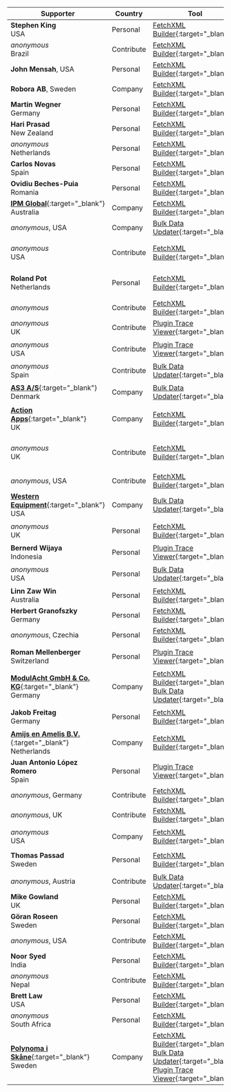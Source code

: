 Supporter|Country|Tool|Why/How|Users|When
---|---|---|---|---|---
**Stephen King**<br/>USA|Personal|[FetchXML Builder](https://fethchxmlbuilder.com){:target="_blank"}|<small>Save Time</small>|<small>Developer<br/>Customizer</small>|<small>April 2025</small>
_anonymous_<br/>Brazil|Contribute|[FetchXML Builder](https://fethchxmlbuilder.com){:target="_blank"}|<small>Report Bugs<br/>Helping</small>|<small></small>|<small>April 2025</small>
**John Mensah**, USA|Personal|[FetchXML Builder](https://fethchxmlbuilder.com){:target="_blank"}|<small>Save Time</small>|<small>Developer</small>|<small>March 2025</small>
**Robora AB**, Sweden|Company|[FetchXML Builder](https://fethchxmlbuilder.com){:target="_blank"}|<small>Save Time</small>|<small>Customizer</small>|<small>March 2025</small>
**Martin Wegner**<br/>Germany|Personal|[FetchXML Builder](https://fethchxmlbuilder.com){:target="_blank"}|<small>Save Time<br/>OOB can't</small>|<small>Developer<br/>Administrator</small>|<small>March 2025</small>
**Hari Prasad**<br/>New Zealand|Personal|[FetchXML Builder](https://fethchxmlbuilder.com){:target="_blank"}|<small>OOB can't</small>|<small>Administrator</small>|<small>February 2025</small>
_anonymous_<br/>Netherlands|Personal|[FetchXML Builder](https://fethchxmlbuilder.com){:target="_blank"}|<small>Quality<br/>OOB can't</small>|<small>Developer<br/>Customizer</small>|<small>February 2025</small>
**Carlos Novas**<br/>Spain|Personal|[FetchXML Builder](https://fethchxmlbuilder.com){:target="_blank"}|<small>OOB can't</small>|<small>Developer</small>|<small>February 2025</small>
**Ovidiu Beches-Puia**<br/>Romania|Personal|[FetchXML Builder](https://fethchxmlbuilder.com){:target="_blank"}|<small>Save Time<br/>OOB can't</small>|<small>Developer</small>|<small>February 2025</small>
[**IPM Global**](https://www.ipmglobal.net/){:target="_blank"}<br/>Australia|Company|[FetchXML Builder](https://fethchxmlbuilder.com){:target="_blank"}|<small>Save Time</small>|<small>Developer<br/>Customizer</small>|<small>January 2025</small>
_anonymous_, USA|Company|[Bulk Data Updater](https://jonasr.app/bdu){:target="_blank"}|<small>OOB can't</small>|<small>Administrator</small>|<small>January 2025</small>
_anonymous_<br/>USA|Contribute|[FetchXML Builder](https://fethchxmlbuilder.com){:target="_blank"}|<small>Pull Requests<br/>Report Bugs<br/>Documentation<br/>Helping</small>|<small></small>|<small>January 2025</small>
**Roland Pot**<br/>Netherlands|Personal|[FetchXML Builder](https://fethchxmlbuilder.com){:target="_blank"}|<small>Save Time<br/>Quality</small>|<small>Developer<br/>Customizer<br/>Administrator<br/>Support</small>|<small>January 2025</small>
_anonymous_|Contribute|[FetchXML Builder](https://fethchxmlbuilder.com){:target="_blank"}|<small>Suggests<br/>Report Bugs</small>|<small></small>|<small>January 2025</small>
_anonymous_<br/>UK|Contribute|[Plugin Trace Viewer](https://jonasr.app/ptv){:target="_blank"}|<small>Suggests<br/>Report Bugs</small>|<small></small>|<small>January 2025</small>
_anonymous_<br/>USA|Contribute|[Plugin Trace Viewer](https://jonasr.app/ptv){:target="_blank"}|<small>Pull Requests<br/>Suggests<br/>Report Bugs</small>|<small></small>|<small>January 2025</small>
_anonymous_<br/>Spain|Contribute|[Bulk Data Updater](https://jonasr.app/bdu){:target="_blank"}|<small>Report Bugs<br/>Helping</small>|<small></small>|<small>December 2024</small>
[**AS3 A/S**](https://as3.dk){:target="_blank"}<br/>Denmark|Company|[Bulk Data Updater](https://jonasr.app/bdu){:target="_blank"}|<small>Save Time<br/>Quality<br/>OOB can't</small>|<small>Developer<br/>Customizer<br/>Administrator</small>|<small>December 2024</small>
[**Action Apps**](https://actionapps.co.uk/){:target="_blank"}<br/>UK|Company|[FetchXML Builder](https://fethchxmlbuilder.com){:target="_blank"}|<small>Save Time</small>|<small>Developer<br/>Customizer<br/>Administrator<br/>Support</small>|<small>December 2024</small>
_anonymous_<br/>UK|Contribute|[FetchXML Builder](https://fethchxmlbuilder.com){:target="_blank"}|<small>Pull Requests<br/>Suggests<br/>Report Bugs<br/>Documentation<br/>Helping</small>|<small></small>|<small>December 2024</small>
_anonymous_, USA|Contribute|[FetchXML Builder](https://fethchxmlbuilder.com){:target="_blank"}|<small></small>|<small></small>|<small>December 2024</small>
[**Western Equipment**](https://west-equip.com){:target="_blank"}<br/>USA|Company|[Bulk Data Updater](https://jonasr.app/bdu){:target="_blank"}|<small>Save Time</small>|<small>Developer<br/>Customizer</small>|<small>December 2024</small>
_anonymous_<br/>UK|Personal|[FetchXML Builder](https://fethchxmlbuilder.com){:target="_blank"}|<small>Save Time<br/>Quality<br/>OOB can't</small>|<small>Developer<br/>Customizer<br/>Administrator</small>|<small>December 2024</small>
**Bernerd Wijaya**<br/>Indonesia|Personal|[Plugin Trace Viewer](https://jonasr.app/ptv){:target="_blank"}|<small>Save Time<br/>Quality</small>|<small>Administrator<br/>Support</small>|<small>November 2024</small>
_anonymous_<br/>USA|Personal|[Bulk Data Updater](https://jonasr.app/bdu){:target="_blank"}|<small>Save Time<br/>Quality<br/>OOB can't</small>|<small>Developer</small>|<small>November 2024</small>
**Linn Zaw Win**<br/>Australia|Personal|[FetchXML Builder](https://fethchxmlbuilder.com){:target="_blank"}|<small></small>|<small>Developer</small>|<small>November 2024</small>
**Herbert Granofszky**<br/>Germany|Personal|[FetchXML Builder](https://fethchxmlbuilder.com){:target="_blank"}|<small>Save Time</small>|<small>Developer</small>|<small>November 2024</small>
_anonymous_, Czechia|Personal|[FetchXML Builder](https://fethchxmlbuilder.com){:target="_blank"}|<small></small>|<small>Developer</small>|<small>November 2024</small>
**Roman Mellenberger**<br/>Switzerland|Personal|[Plugin Trace Viewer](https://jonasr.app/ptv){:target="_blank"}|<small>Save Time<br/>Quality</small>|<small>Developer<br/>Customizer<br/>Administrator</small>|<small>November 2024</small>
[**ModulAcht GmbH & Co. KG**](https://www.modulacht.de/){:target="_blank"}<br/>Germany|Company|[FetchXML Builder](https://fethchxmlbuilder.com){:target="_blank"}<br/>[Bulk Data Updater](https://jonasr.app/bdu){:target="_blank"}|<small>Save Time<br/>OOB can't</small>|<small>Developer<br/>Administrator</small>|<small>November 2024</small>
**Jakob Freitag**<br/>Germany|Personal|[FetchXML Builder](https://fethchxmlbuilder.com){:target="_blank"}|<small>Save Time<br/>Quality<br/>OOB can't</small>|<small>Developer<br/>Customizer<br/>Administrator</small>|<small>October 2024</small>
[**Amijs en Amelis B.V.**](https://www.amijsenamelis.com){:target="_blank"}<br/>Netherlands|Company|[FetchXML Builder](https://fethchxmlbuilder.com){:target="_blank"}|<small></small>|<small></small>|<small>October 2024</small>
**Juan Antonio López Romero**<br/>Spain|Personal|[Plugin Trace Viewer](https://jonasr.app/ptv){:target="_blank"}|<small>Save Time<br/>OOB can't</small>|<small>Developer</small>|<small>October 2024</small>
_anonymous_, Germany|Contribute|[FetchXML Builder](https://fethchxmlbuilder.com){:target="_blank"}|<small>Suggests</small>|<small></small>|<small>October 2024</small>
_anonymous_, UK|Contribute|[FetchXML Builder](https://fethchxmlbuilder.com){:target="_blank"}|<small>Pull Requests</small>|<small></small>|<small>October 2024</small>
_anonymous_<br/>USA|Company|[FetchXML Builder](https://fethchxmlbuilder.com){:target="_blank"}|<small></small>|<small>Customizer<br/>Administrator<br/>EndUser</small>|<small>October 2024</small>
**Thomas Passad**<br/>Sweden|Personal|[FetchXML Builder](https://fethchxmlbuilder.com){:target="_blank"}|<small>Save Time<br/>Quality<br/>OOB can't</small>|<small>Customizer<br/>Administrator<br/>EndUser</small>|<small>October 2024</small>
_anonymous_, Austria|Contribute|[Bulk Data Updater](https://jonasr.app/bdu){:target="_blank"}|<small>Suggests</small>|<small></small>|<small>October 2024</small>
**Mike Gowland**<br/>UK|Personal|[FetchXML Builder](https://fethchxmlbuilder.com){:target="_blank"}|<small>Save Time<br/>OOB can't</small>|<small></small>|<small>October 2024</small>
**Göran Roseen**<br/>Sweden|Personal|[FetchXML Builder](https://fethchxmlbuilder.com){:target="_blank"}|<small>Save Time<br/>OOB can't</small>|<small>Developer</small>|<small>October 2024</small>
_anonymous_, USA|Contribute|[FetchXML Builder](https://fethchxmlbuilder.com){:target="_blank"}|<small>Videos</small>|<small></small>|<small>September 2024</small>
**Noor Syed**<br/>India|Personal|[FetchXML Builder](https://fethchxmlbuilder.com){:target="_blank"}|<small>Save Time<br/>Quality</small>|<small>Developer</small>|<small>September 2024</small>
_anonymous_<br/>Nepal|Contribute|[FetchXML Builder](https://fethchxmlbuilder.com){:target="_blank"}|<small>Suggests<br/>Report Bugs</small>|<small></small>|<small>September 2024</small>
**Brett Law**<br/>USA|Personal|[FetchXML Builder](https://fethchxmlbuilder.com){:target="_blank"}|<small>Save Time<br/>Quality</small>|<small>Developer</small>|<small>September 2024</small>
_anonymous_<br/>South Africa|Personal|[FetchXML Builder](https://fethchxmlbuilder.com){:target="_blank"}|<small>Save Time</small>|<small>Customizer</small>|<small>September 2024</small>
[**Polynoma i Skåne**](https://polynomait.se){:target="_blank"}<br/>Sweden|Company|[FetchXML Builder](https://fethchxmlbuilder.com){:target="_blank"}<br/>[Bulk Data Updater](https://jonasr.app/bdu){:target="_blank"}<br/>[Plugin Trace Viewer](https://jonasr.app/ptv){:target="_blank"}|<small>Save Time<br/>Quality<br/>OOB can't</small>|<small>Developer</small>|<small>August 2024</small>
